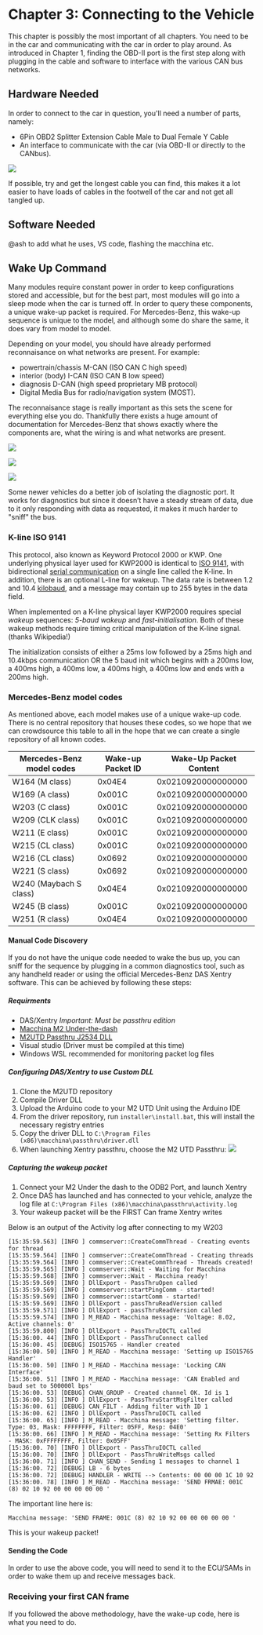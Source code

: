 # Chapter 3: Connecting to the Vehicle

This chapter is possibly the most important of all chapters. You need to be in the car and communicating with the car in order to play around. As introduced in Chapter 1, finding the OBD-II port is the first step along with plugging in the cable and software to interface with the various CAN bus networks.

## Hardware Needed

In order to connect to the car in question, you'll need a number of parts, namely:

- 6Pin OBD2 Splitter Extension Cable Male to Dual Female Y Cable
- An interface to communicate with the car (via OBD-II or directly to the CANbus).

![](images/obdii_y_splitter.jpg)

If possible, try and get the longest cable you can find, this makes it a lot easier to have loads of cables in the footwell of the car and not get all tangled up.

## Software Needed

@ash to add what he uses, VS code, flashing the macchina etc.

## Wake Up Command

Many modules require constant power in order to keep configurations stored and accessible, but for the best part, most modules will go into a sleep mode when the car is turned off. In order to query these components, a unique wake-up packet is required. For Mercedes-Benz, this wake-up sequence is unique to the model, and although some do share the same, it does vary from model to model.

Depending on your model, you should have already performed reconnaisance on what networks are present. For example:

- powertrain/chassis M-CAN (ISO CAN C high speed)
- interior (body) I-CAN (ISO CAN B low speed)
- diagnosis D-CAN (high speed proprietary MB protocol)
- Digital Media Bus for radio/navigation system (MOST).

The reconnaisance stage is really important as this sets the scene for everything else you do. Thankfully there exists a huge amount of documentation for Mercedes-Benz that shows exactly where the components are, what the wiring is and what networks are present.

![](images/canbuslocation1.jpg)

![](images/canbuslocation2.jpg)

![](images/canbuslocation3.jpg)

Some newer vehicles do a better job of isolating the diagnostic port. It works for diagnostics but since it doesn’t have a steady stream of data, due to it only responding with data as requested, it makes it much harder to "sniff" the bus.

### K-line ISO 9141

This protocol, also known as Keyword Protocol 2000 or KWP. One underlying physical layer used for KWP2000 is identical to [ISO 9141](https://en.wikipedia.org/wiki/ISO_9141), with bidirectional [serial communication](https://en.wikipedia.org/wiki/Serial_communication) on a single line called the K-line. In addition, there is an optional L-line for wakeup. The data rate is between 1.2 and 10.4 [kilobaud](https://en.wikipedia.org/wiki/Baud), and a message may contain up to 255 bytes in the data field.

When implemented on a K-line physical layer KWP2000 requires special *wakeup* sequences: *5-baud wakeup* and *fast-initialisation*. Both of these wakeup methods require timing critical manipulation of the K-line signal. (thanks Wikipedia!)

The initialization consists of either a 25ms low followed by a 25ms high and 10.4kbps communication OR the 5 baud init which begins with a 200ms low, a 400ms high, a 400ms low, a 400ms high, a 400ms low and ends with a 200ms high.

### Mercedes-Benz model codes

As mentioned above, each model makes use of a unique wake-up code. There is no central repository that houses these codes, so we hope that we can crowdsource this table to all in the hope that we can create a single repository of all known codes.

| Mercedes-Benz model codes | Wake-up Packet ID | Wake-Up Packet Content |
| ------------------------- | ----------------- | ---------------------- |
| W164 (M class)            | 0x04E4            | 0x0210920000000000     |
| W169 (A class)            | 0x001C            | 0x0210920000000000     |
| W203 (C class)            | 0x001C            | 0x0210920000000000     |
| W209 (CLK class)          | 0x001C            | 0x0210920000000000     |
| W211 (E class)            | 0x001C            | 0x0210920000000000     |
| W215 (CL class)           | 0x001C            | 0x0210920000000000     |
| W216 (CL class)           | 0x0692            | 0x0210920000000000     |
| W221 (S class)            | 0x0692            | 0x0210920000000000     |
| W240 (Maybach S class)    | 0x04E4            | 0x0210920000000000     |
| W245 (B class)            | 0x001C            | 0x0210920000000000     |
| W251 (R class)            | 0x04E4            | 0x0210920000000000     |


#### Manual Code Discovery

If you do not have the unique code needed to wake the bus up, you can sniff for the sequence by plugging in a common diagnostics tool, such as any handheld reader or using the official Mercedes-Benz DAS Xentry software. This can be achieved by following these steps:

##### Requirments
* DAS/Xentry *Important: Must be passthru edition*
* [Macchina M2 Under-the-dash](https://www.macchina.cc/catalog/m2-boards/m2-under-dash)
* [M2UTD Passthru J2534 DLL](https://github.com/rnd-ash/m2-utd-passthru)
* Visual studio (Driver must be compiled at this time)
* Windows WSL recommended for monitoring packet log files

##### Configuring DAS/Xentry to use Custom DLL
1. Clone the M2UTD repository
2. Compile Driver DLL
3. Upload the Arduino code to your M2 UTD Unit using the Arduino IDE
4. From the driver repository, run `installer\install.bat`, this will install the necessary registry entries
5. Copy the driver DLL to `C:\Program Files (x86)\macchina\passthru\driver.dll`
6. When launching Xentry passthru, choose the M2 UTD Passthru:
![](images/selectdevice.png)

##### Capturing the wakeup packet
1. Connect your M2 Under the dash to the ODB2 Port, and launch Xentry
2. Once DAS has launched and has connected to your vehicle, analyze the log file at `C:\Program Files (x86)\macchina\passthru\activity.log`
3. Your wakeup packet will be the FIRST Can frame Xentry writes

Below is an output of the Activity log after connecting to my W203
```
[15:35:59.563] [INFO ] commserver::CreateCommThread - Creating events for thread
[15:35:59.564] [INFO ] commserver::CreateCommThread - Creating threads
[15:35:59.564] [INFO ] commserver::CreateCommThread - Threads created!
[15:35:59.565] [INFO ] commserver::Wait - Waiting for Macchina
[15:35:59.568] [INFO ] commserver::Wait - Macchina ready!
[15:35:59.569] [INFO ] DllExport - PassThruOpen called
[15:35:59.569] [INFO ] commserver::startPingComm - started!
[15:35:59.569] [INFO ] commserver::startComm - started!
[15:35:59.569] [INFO ] DllExport - passThruReadVersion called
[15:35:59.571] [INFO ] DllExport - passThruReadVersion called
[15:35:59.574] [INFO ] M_READ - Macchina message: 'Voltage: 8.02, Active channels: 0'
[15:35:59.800] [INFO ] DllExport - PassThruIOCTL called
[15:36:00. 44] [INFO ] DllExport - PassThruConnect called
[15:36:00. 45] [DEBUG] ISO15765 - Handler created
[15:36:00. 50] [INFO ] M_READ - Macchina message: 'Setting up ISO15765 Handler'
[15:36:00. 50] [INFO ] M_READ - Macchina message: 'Locking CAN Interface'
[15:36:00. 51] [INFO ] M_READ - Macchina message: 'CAN Enabled and baud set to 500000l bps'
[15:36:00. 53] [DEBUG] CHAN_GROUP - Created channel OK. Id is 1
[15:36:00. 53] [INFO ] DllExport - PassThruStartMsgFilter called
[15:36:00. 61] [DEBUG] CAN_FILT - Adding filter with ID 1
[15:36:00. 62] [INFO ] DllExport - PassThruIOCTL called
[15:36:00. 65] [INFO ] M_READ - Macchina message: 'Setting filter. Type: 03, Mask: FFFFFFFF, Filter: 05FF, Resp: 04E0'
[15:36:00. 66] [INFO ] M_READ - Macchina message: 'Setting Rx Filters - MASK: 0xFFFFFFFF, Filter: 0x05FF'
[15:36:00. 70] [INFO ] DllExport - PassThruIOCTL called
[15:36:00. 70] [INFO ] DllExport - PassThruWriteMsgs called
[15:36:00. 71] [INFO ] CHAN_SEND - Sending 1 messages to channel 1
[15:36:00. 72] [DEBUG] LB - 6 bytes
[15:36:00. 72] [DEBUG] HANDLER - WRITE --> Contents: 00 00 00 1C 10 92
[15:36:00. 78] [INFO ] M_READ - Macchina message: 'SEND FRMAE: 001C (8) 02 10 92 00 00 00 00 00 '
```

The important line here is:
```
Macchina message: 'SEND FRAME: 001C (8) 02 10 92 00 00 00 00 00 '
```

This is your wakeup packet!


#### Sending the Code

In order to use the above code, you will need to send it to the ECU/SAMs in order to wake them up and receive messages back.

### Receiving your first CAN frame

If you followed the above methodology, have the wake-up code, here is what you need to do.
